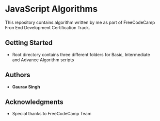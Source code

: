 # JavaScript Algorithms

This repository contains algorithm written by me as part of FreeCodeCamp
Fron End Development Certification Track.

## Getting Started
* Root directory contains three different folders for Basic, Intermediate and Advance Algorithm scripts

## Authors
* **Gaurav Singh**

## Acknowledgments

* Special thanks to FreeCodeCamp Team

